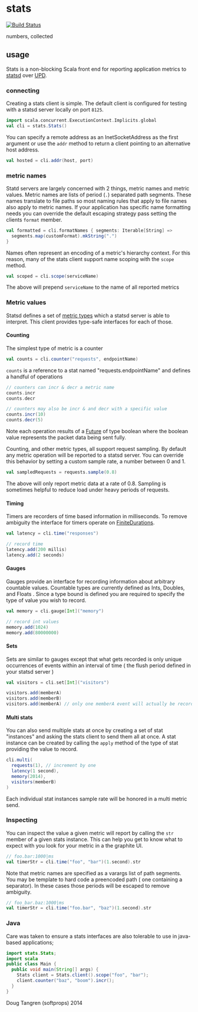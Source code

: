 # stats

[![Build Status](https://travis-ci.org/softprops/stats.svg?branch=master)](https://travis-ci.org/softprops/stats)

numbers, collected

## usage

Stats is a non-blocking Scala front end for reporting application metrics to [statsd](https://github.com/etsy/statsd/) over [UPD](http://en.wikipedia.org/wiki/User_Datagram_Protocol).

### connecting

Creating a stats client is simple. The default client is configured for testing with a statsd server locally on port `8125`.

```scala
import scala.concurrent.ExecutionContext.Implicits.global
val cli = stats.Stats()
```

You can specify a remote address as an InetSocketAddress as the first argument or use the `addr` method to return a client pointing to an alternative host address.

```scala
val hosted = cli.addr(host, port)
```

### metric names

Statd servers are largely concerned with 2 things, metric names and metric values. Metric names are lists of period (`.`) separated path segments.
These names translate to file paths so most naming rules that apply to file names also apply to metric names. If your application has specific name
formatting needs you can override the default escaping strategy pass setting the clients `format` member.

```scala
val formatted = cli.formatNames { segments: Iterable[String] =>
  segments.map(customFormat).mkString(".")
}
```

Names often represent an encoding of a metric's hierarchy context. For this reason, many of the stats client support name scoping with the `scope` method.

```scala
val scoped = cli.scope(serviceName)
```

The above will prepend `serviceName` to the name of all reported metrics

### Metric values

Statsd defines a set of [metric types](https://github.com/etsy/statsd/blob/master/docs/metric_types.md) which a statsd server is able to interpret.
This client provides type-safe interfaces for each of those.

#### Counting

The simplest type of metric is a counter

```scala
val counts = cli.counter("requests", endpointName)
```

`counts` is a reference to a stat named "requests.endpointName" and defines a handful of operations

```scala
// counters can incr & decr a metric name
counts.incr
counts.decr

// counters may also be incr & and decr with a specific value
counts.incr(10)
counts.decr(5)
```

Note each operation results of a [Future](http://www.scala-lang.org/api/current/index.html#scala.concurrent.Future) of type boolean where the boolean value represents the packet data being sent fully.

Counting, and other metric types, all support request sampling. By default any metric operation will be reported to a statsd server. You can override
this behavior by setting a custom sample rate, a number between 0 and 1.

```scala
val sampledRequests = requests.sample(0.8)
```

The above will only report metric data at a rate of 0.8. Sampling is sometimes helpful to reduce load under heavy periods of requests.

#### Timing

Timers are recorders of time based information in milliseconds. To remove ambiguity the interface for timers operate on [FiniteDurations](http://www.scala-lang.org/api/current/index.html#scala.concurrent.duration.FiniteDuration).

```scala
val latency = cli.time("responses")

// record time
latency.add(200 millis)
latency.add(2 seconds)
```

#### Gauges

Gauges provide an interface for recording information about arbitrary countable values. Countable types are currently defined as Ints, Doubles, and Floats
. Since a type bound is defined you are required to specify the type of value you wish to record.

```scala
val memory = cli.gauge[Int]("memory")

// record int values
memory.add(1024)
memory.add(80000000)
```

#### Sets

Sets are similar to gauges except that what gets recorded is only unique occurrences of events within an interval of time ( the flush period defined in your statsd server )

```scala
val visitors = cli.set[Int]("visitors")

visitors.add(memberA)
visitors.add(memberB)
visitors.add(memberA) // only one memberA event will actually be recorded
```

#### Multi stats

You can also send multiple stats at once by creating a set of stat "instances" and asking the stats client to send them all at once. A stat instance
can be created by calling the `apply` method of the type of stat providing the value to record.

```scala
cli.multi(
  requests(1), // increment by one
  latency(1 second),
  memory(2014),
  visitors(memberB)
)
```

Each individual stat instances sample rate will be honored in a multi metric send.

### Inspecting

You can inspect the value a given metric will report by calling the `str` member of a given stats instance. This can help you get to know what to
expect with you look for your metric in a the graphite UI.

```scala
// foo.bar:1000|ms
val timerStr = cli.time("foo", "bar")(1.second).str
```

Note that metric names are specified as a varargs list of path segments. You may be template to hard code a preencoded path ( one containing a separator). In these cases those periods will be escaped to remove ambiguity.

```scala
// foo_bar.baz:1000|ms
val timerStr = cli.time("foo.bar", "baz")(1.second).str
```

### Java

Care was taken to ensure a stats interfaces are also tolerable to use in java-based applications;

```java
import stats.Stats;
import scala
public class Main {
  public void main(String[] args) {
    Stats client = Stats.client().scope("foo", "bar");
    client.counter("baz", "boom").incr();
  }
}
```

Doug Tangren (softprops) 2014
